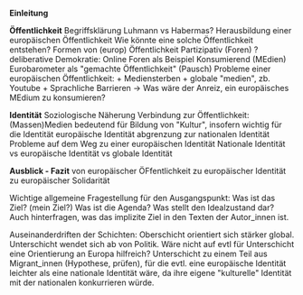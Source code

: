 


**Einleitung**

**Öffentlichkeit**
Begriffsklärung
    Luhmann vs Habermas?
Herausbildung einer europäischen Öffentlichkeit
    Wie könnte eine solche Öffentlichkeit entstehen?
Formen von (europ) Öffentlichkeit
    Partizipativ (Foren)
        ?deliberative Demokratie: Online Foren als Beispiel
    Konsumierend (MEdien)
    Eurobarometer als "gemachte Öffentlichkeit" (Pausch)
Probleme einer europäischen Öffentlichkeit:
    + Mediensterben
    + globale "medien", zb. Youtube
    + Sprachliche Barrieren
    -> Was wäre der Anreiz, ein europäisches MEdium zu konsumieren?

**Identität**
Soziologische Näherung
    Verbindung zur Öffentlichkeit: (Massen)Medien bedeutend für Bildung von "Kultur", insofern wichtig für die Identität
europäische Identität
    abgrenzung zur nationalen Identität
Probleme auf dem Weg zu einer europäischen Identität
    Nationale Identität vs europäische Identität vs globale Identität

**Ausblick - Fazit**
von europäischer ÖFfentlichkeit zu europäischer Identität zu europäischer Solidarität


Wichtige allgemeine Fragestellung für den Ausgangspunkt: Was ist das Ziel? (mein Ziel?) Was ist die Agenda? Was stellt den Idealzustand dar? Auch hinterfragen, was das implizite Ziel in den Texten der Autor_innen ist.

Auseinanderdriften der Schichten: Oberschicht orientiert sich stärker global. Unterschicht wendet sich ab von Politik. Wäre nicht auf evtl für Unterschicht eine Orientierung an Europa hilfreich? Unterschicht zu einem Teil aus Migrant_innen (Hypothese, prüfen), für die evtl. eine europäische Identität leichter als eine nationale Identität wäre, da ihre eigene "kulturelle" Identität mit der nationalen konkurrieren würde.




